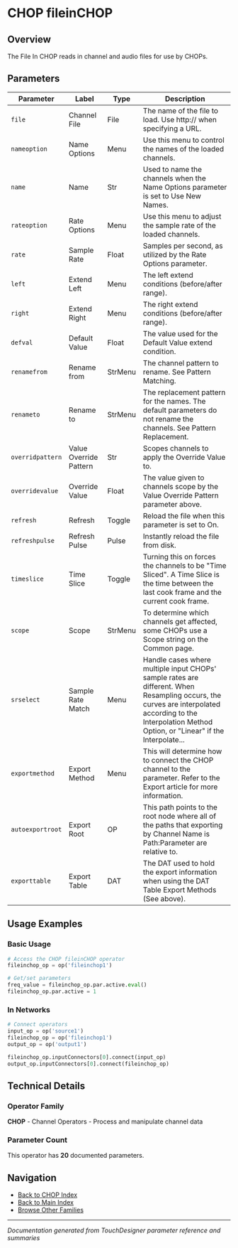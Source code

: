 # CHOP fileinCHOP

## Overview

The File In CHOP reads in channel and audio files for use by CHOPs.

## Parameters

| Parameter | Label | Type | Description |
|-----------|-------|------|-------------|
| `file` | Channel File | File | The name of the file to load. Use http:// when specifying a URL. |
| `nameoption` | Name Options | Menu | Use this menu to control the names of the loaded channels. |
| `name` | Name | Str | Used to name the channels when the Name Options parameter is set to Use New Names. |
| `rateoption` | Rate Options | Menu | Use this menu to adjust the sample rate of the loaded channels. |
| `rate` | Sample Rate | Float | Samples per second, as utilized by the Rate Options parameter. |
| `left` | Extend Left | Menu | The left extend conditions (before/after range). |
| `right` | Extend Right | Menu | The right extend conditions (before/after range). |
| `defval` | Default Value | Float | The value used for the Default Value extend condition. |
| `renamefrom` | Rename from | StrMenu | The channel pattern to rename. See Pattern Matching. |
| `renameto` | Rename to | StrMenu | The replacement pattern for the names. The default parameters do not rename the channels. See Pattern Replacement. |
| `overridpattern` | Value Override Pattern | Str | Scopes channels to apply the Override Value to. |
| `overridevalue` | Override Value | Float | The value given to channels scope by the Value Override Pattern parameter above. |
| `refresh` | Refresh | Toggle | Reload the file when this parameter is set to On. |
| `refreshpulse` | Refresh Pulse | Pulse | Instantly reload the file from disk. |
| `timeslice` | Time Slice | Toggle | Turning this on forces the channels to be "Time Sliced".  A Time Slice is the time between the last cook frame and the current cook frame. |
| `scope` | Scope | StrMenu | To determine which channels get affected, some CHOPs use a Scope string on the Common page. |
| `srselect` | Sample Rate Match | Menu | Handle cases where multiple input CHOPs' sample rates are different. When Resampling occurs, the curves are interpolated according to the Interpolation Method Option, or "Linear" if the Interpolate... |
| `exportmethod` | Export Method | Menu | This will determine how to connect the CHOP channel to the parameter. Refer to the Export article for more information. |
| `autoexportroot` | Export Root | OP | This path points to the root node where all of the paths that exporting by Channel Name is Path:Parameter are relative to. |
| `exporttable` | Export Table | DAT | The DAT used to hold the export information when using the DAT Table Export Methods (See above). |

## Usage Examples

### Basic Usage

```python
# Access the CHOP fileinCHOP operator
fileinchop_op = op('fileinchop1')

# Get/set parameters
freq_value = fileinchop_op.par.active.eval()
fileinchop_op.par.active = 1
```

### In Networks

```python
# Connect operators
input_op = op('source1')
fileinchop_op = op('fileinchop1')
output_op = op('output1')

fileinchop_op.inputConnectors[0].connect(input_op)
output_op.inputConnectors[0].connect(fileinchop_op)
```

## Technical Details

### Operator Family

**CHOP** - Channel Operators - Process and manipulate channel data

### Parameter Count

This operator has **20** documented parameters.

## Navigation

- [Back to CHOP Index](../CHOP/CHOP_INDEX.md)
- [Back to Main Index](../OPERATORS_INDEX.md)
- [Browse Other Families](../OPERATORS_INDEX.md#quick-navigation)

---
*Documentation generated from TouchDesigner parameter reference and summaries*
